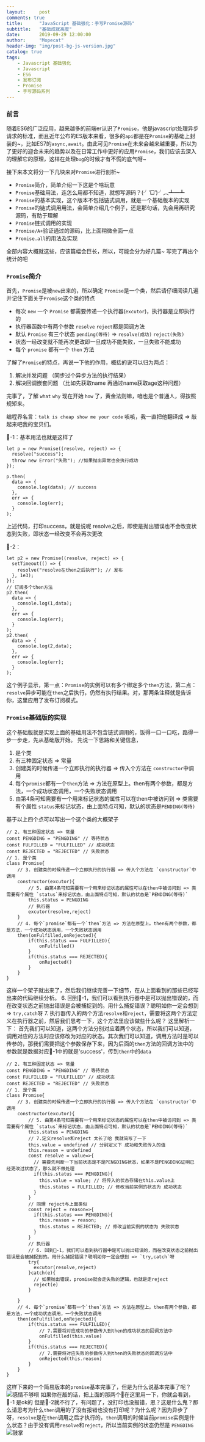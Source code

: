 ```yaml
---
layout:     post
comments: true
title:      "JavaScript 基础强化：手写Promise源码"
subtitle:   "基础成就高度"
date:       2019-09-29 12:00:00
author:     "Mopecat"
header-img: "img/post-bg-js-version.jpg"
catalog: true
tags:
    - Javascript 基础强化
    - Javascript
    - ES6
    - 发布订阅
    - Promise
    - 手写源码系列
---
```


### 前言
随着ES6的广泛应用，越来越多的前端er认识了`Promise`，他是javascript处理异步请求的标准，而且近年公布的ES版本来看，很多的`api`都是在`Promise`的基础上封装的~，比如ES7的`async,await`。由此可见`Promise`在未来会越来越重要，所以为了更好的迎合未来的趋势以及在日常工作中更好的应用`Promise`，我们应该去深入的理解它的原理，这样在处理`bug`的时候才有不慌的底气呀~

接下来本文将分一下几块来对`Promise`进行剖析~
* `Promise`简介，简单介绍一下这是个啥玩意
* `Promise`基础用法，连怎么用都不知道，就想写源码？(╯‵□′)╯︵┻━┻
* `Promise`的基本实现，这个版本不包括链式调用，就是一个基础版本的实现
* `Promise`的链式调用用法，会简单介绍几个例子，还是那句话，先会用再研究源码，有助于理解
* `Promise`链式调用的实现
* `Promise/A+`验证通过的源码，比上面稍微全面一点
* `Promise.all`的用法及实现

全部内容大概就这些，应该篇幅会巨长，所以，可能会分为好几篇~ 写完了再出个统计的吧

### `Promise`简介
首先，`Promise`是被`new`出来的，所以确定 `Promise`是一个类，然后请仔细阅读几遍并记住下面关于`Promise`这个类的特点
* 每次 `new` 一个 `Promise` 都需要传递一个执行器(`excutor`)，执行器是立即执行的
* 执行器函数中有两个参数 `resolve` `reject`都是回调方法
* 默认 `Promise` 有三个状态 `pending(等待)` => `resolve(成功)` `reject(失败)`
* 状态一经改变就不能再次更改即一旦成功不能失败，一旦失败不能成功
* 每个 `promise` 都有一个 `then` 方法

了解了`Promise`的特点，再说一下他的作用，概括的说可以归为两点：

1. 解决并发问题 （同步过个异步方法的执行结果）
2. 解决回调嵌套问题 （比如先获取name 再通过name获取age这种问题）

完事了，了解 `what` `why` 现在开始 `how` 了，黄金法则嘛，咱也是个普通人，得按照规矩来。

编程界名言：`talk is cheap show me your code` 咳咳，我一直把他翻译成 => 敲起来吧我的宝贝们。

🌰-1：基本用法也就是这样了
```
let p = new Promise((resolve, reject) => {
  resolve("success");
  throw new Error("失败"); //如果抛出异常也会执行成功
});

p.then(
  data => {
    console.log(data); // success
  },
  err => {
    console.log(err);
  }
);
```
上述代码，打印success，就是说呢 resolve之后，即使是抛出错误也不会改变状态到失败，即状态一经改变不会再次更改

🌰-2：
```
let p2 = new Promise((resolve, reject) => {
  setTimeout(() => {
    resolve("resolve在then之后执行"); // 发布
  }, 1e3);
});
// 订阅多个then方法
p2.then(
  data => {
    console.log(1,data);
  },
  err => {
    console.log(err);
  }
);
p2.then(
  data => {
    console.log(2,data);
  },
  err => {
    console.log(err);
  }
);
```
这个例子显示，第一点：`Promise`的实例可以有多个绑定多个`then`方法，第二点： `resolve`异步可能在`then`之后执行，仍然有执行结果。对，那两条注释就是告诉你，这里应用了发布订阅模式。

### `Promise`基础版的实现
这个基础版就是实现上面的基础用法不包含链式调用的，饭得一口一口吃，路得一步一步走，先从基础版开始。
先说一下思路和关键信息，
1. 是个类 
2. 有三种固定状态 => 常量 
3. 创建类的时候传递一个立即执行的执行器 => 传入个方法在 `constructor`中调用 
4. 每个`promise`都有一个`then`方法 => 方法在原型上。then有两个参数，都是方法，一个成功状态调用，一个失败状态调用
5. 由第4条可知需要有一个用来标记状态的属性可以在then中被访问到 => 类需要有个属性 `status`来标记状态，由上面特点可知，默认的状态是`PENDING(等待)`

基于以上四个点可以写出一个这个类的大概架子

```
// 2. 有三种固定状态 => 常量
const PENGDING = "PENGDING" // 等待状态
const FULFILLED = "FULFILLED" // 成功状态
const REJECTED = "REJECTED" // 失败状态
// 1. 是个类
class Promise{
    // 3. 创建类的时候传递一个立即执行的执行器 => 传入个方法在 `constructor`中调用 
    constructor(excutor){
        // 5. 由第4条可知需要有一个用来标记状态的属性可以在then中被访问到 => 类需要有个属性 `status`来标记状态，由上面特点可知，默认的状态是`PENDING(等待)`
        this.status = PENGDING
        // 执行器
        excutor(resolve,reject)
    }
    // 4. 每个`promise`都有一个`then`方法 => 方法在原型上。then有两个参数，都是方法，一个成功状态调用，一个失败状态调用
    then(onFulfilled,onRejected){
        if(this.status === FULFILLED){
            onFulfilled()
        }
        if(this.status === REJECTED){
            onRejected()
        }
    }
}
```
这样一个架子就出来了，然后我们继续完善一下细节，在从上面看到的那些已经写出来的代码继续分析。
6. 回到🌰-1，我们可以看到执行器中是可以抛出错误的，而在改变状态之前抛出错误是会被捕捉到的。用什么捕捉错误？聪明如你一定会想到 => `try,catch`呀
7. 执行器传入的两个方法`resolve`和`reject`，需要将这两个方法定义在执行器之前，然后我们思考一下，这个方法里应该做些什么呢？
这里解析一下： 首先我们可以知道，这两个方法分别对应着两个状态，所以我们可以知道，调用对应的方法时应该修改为对应的状态。其次我们可以知道，调用方法时是可以传参的，那我们需要把这个参数保存下来，因为后面的`then`方法的回调方法中的参数就是数据对应🌰-1中的就是'success'，传到`then`中的`data`

```
// 2. 有三种固定状态 => 常量
const PENGDING = "PENGDING" // 等待状态
const FULFILLED = "FULFILLED" // 成功状态
const REJECTED = "REJECTED" // 失败状态
// 1. 是个类
class Promise{
    // 3. 创建类的时候传递一个立即执行的执行器 => 传入个方法在 `constructor`中调用 
    constructor(excutor){
        // 5. 由第4条可知需要有一个用来标记状态的属性可以在then中被访问到 => 类需要有个属性 `status`来标记状态，由上面特点可知，默认的状态是`PENDING(等待)`
        this.status = PENGDING
        // 7.定义resolve和reject 太长了哈 我就简写了一下
        this.value = undefined // 分别定义下 成功和失败传入的值
        this.reason = undefined
        const resolve = value=>{
          // 需要先判断一下当前状态是不是PENGDING状态，如果不是PENGDING证明已经更改过状态了，那么就不做处理
          if(this.status === PENGDING){
            this.value = value; // 将传入的状态存储在this.value上
            this.status = FULFILLED; // 修改当前实例的状态为 成功状态
          }
        }
        // 同理 reject与上面类似
        const reject = reason=>{
          if(this.status === PENGDING){
            this.reason = reason; 
            this.status = REJECTED; // 修改当前实例的状态为 失败状态
          }
        }
        // 执行器
        // 6. 回到🌰-1，我们可以看到执行器中是可以抛出错误的，而在改变状态之前抛出错误是会被捕捉到的。用什么捕捉错误？聪明如你一定会想到 => `try,catch`呀
        try{
          excutor(resolve,reject)
        }catch(e){
          // 如果抛出错误，promise就会走失败的逻辑，也就是走reject
          reject(e)
        }
        
    }
    // 4. 每个`promise`都有一个`then`方法 => 方法在原型上。then有两个参数，都是方法，一个成功状态调用，一个失败状态调用
    then(onFulfilled,onRejected){
        if(this.status === FULFILLED){
            // 7.需要将对应成功的参数传入到then的成功状态的回调方法中
            onFulfilled(this.value)
        }
        if(this.status === REJECTED){
            // 7.需要将对应失败的参数传入到then的失败状态的回调方法中
            onRejected(this.reason)
        }
    }
}
```
这样下来的一个简易版本的`promise`基本完事了，但是为什么说基本完事了呢？
![感情不够呗](https://mopecat.cn/img/in-post/meme/20190126124608_FQjK2.jpeg)
如果你在敲的话，把上面的那两个🌰在这里用一下，你就会看到，🌰-1 是ok的 但是🌰-2就不行了，有问题了，没打印也没报错，恩？这是什么鬼？那么请思考为什么`then`调用的了没有报错也没有打印呢？为什么呢？因为异步了呀，`resolve`是在`then`调用之后才执行的，`then`调用的时候当前`promise`实例是什么状态？由于没有调用`resolve`和`reject`，所以当前实例的状态仍然是 `PENGDING`
![鼓掌](https://mopecat.cn/img/in-post/meme/20160205143722_dCrVy.gif)